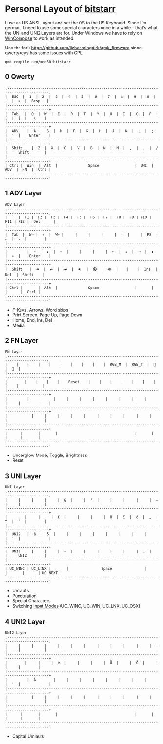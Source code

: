 # Personal Layout of [bitstarr](https://github.com/bitstarr)

I use an US ANSI Layout and set the OS to the US Keyboard. Since I'm german, I need to use some special characters once in a while - that's what the UNI and UNI2 Layers are for. Under Windows we have to rely on [WinCompose](https://github.com/samhocevar/wincompose) to work as intended.

Use the fork https://github.com/lizhenmingdirk/qmk_firmware since qwertykeys has some issues with GPL.

    qmk compile neo/neo60:bitstarr

## 0 Qwerty
```
,-----------------------------------------------------------------------------------------.
|  ESC  |  1  |  2  |  3  |  4  |  5  |  6  |  7  |  8  |  9  |  0  |  -  |  =  |  Bcsp   |
|-----------------------------------------------------------------------------------------+
|  Tab   |  Q  |  W  |  E  |  R  |  T  |  Y  |  U  |  I  |  O  |  P  |  [  |  ]  |   \    |
|-----------------------------------------------------------------------------------------+
|  ADV    |  A  |  S  |  D  |  F  |  G  |  H  |  J  |  K  |  L  |  ;  |  '  |    Enter    |
|-----------------------------------------------------------------------------------------+
|  Shift    |  Z  |  X  |  C  |  V  |  B  |  N  |  M  |  ,  |  .  |  /  |     Shift       |
|-----------------------------------------------------------------------------------------+
| Ctrl |  Win  |  Alt  |              Space                |  UNI  |  ADV  |  FN  |  Ctrl |
`-----------------------------------------------------------------------------------------'
```

## 1 ADV Layer
```
ADV Layer
,-----------------------------------------------------------------------------------------.
|  `  |  F1 |  F2 |  F3 |  F4 |  F5 |  F6 |  F7 |  F8 |  F9 | F10 | F11 | F12 |  Del      |
|-----------------------------------------------------------------------------------------+
|  Tab  |  W→ |  ↑  |  W← |     |     |     |     |  ↑  |     |  PS  |  ↖  |  ↘︎  |        |
|-----------------------------------------------------------------------------------------+
|         |  ←  |  ↓  |  →  |     |     |     |  ←  |  ↓  |  →  |  ⇞  |  ⇟  |    Enter    |
|-----------------------------------------------------------------------------------------+
|  Shift   |  ⏮  |  ⏯  |  ⏭  |  🔉  |  🔇  |  🔊  |    |    |  Ins  |  Del  |  Shift    |
|-----------------------------------------------------------------------------------------+
| Ctrl |       |  Alt  |              Space                |       |       |      |  Ctrl |
`-----------------------------------------------------------------------------------------'
```
* F-Keys, Arrows, Word skips
* Print Screen, Page Up, Page Down
* Home, End, Ins, Del
* Media

## 2 FN Layer
```
FN Layer
,-----------------------------------------------------------------------------------------.
|    |    |    |    |    |    |    |    |    |  RGB_M  |  RGB_T  |  🔅  |  🔆  |         |
|-----------------------------------------------------------------------------------------+
|        |    |    |    |    Reset    |    |    |    |    |    |    |    |    |           |
|-----------------------------------------------------------------------------------------+
|         |     |     |     |     |     |     |     |     |     |     |     |             |
|-----------------------------------------------------------------------------------------+
|           |     |     |     |     |     |     |     |     |     |     |                 |
|-----------------------------------------------------------------------------------------+
|      |       |       |                                   |       |       |      |       |
`-----------------------------------------------------------------------------------------'
```
* Underglow Mode, Toggle, Brightness
* Reset

## 3 UNI Layer
```
UNI Layer
,-----------------------------------------------------------------------------------------.
|     |     |     |     |  §  |     |  °  |     |     |     |     |  –  |     |           |
|-----------------------------------------------------------------------------------------+
|        |     |     |  €  |     |     |     |  ü  |  ï  |  ö  |  „  |  “  |  ”  |        |
|-----------------------------------------------------------------------------------------+
|  UNI2   |  ä  |  ß  |     |     |     |     |     |     |     |     |  ’  |             |
|-----------------------------------------------------------------------------------------+
|  UNI2     |     |     |  ×  |     |     |     |     |     |  …  |     |     UNI2        |
|-----------------------------------------------------------------------------------------+
| UC_WINC | UC_LINX |       |               Space               |       |       |      | UC_NEXT |
`-----------------------------------------------------------------------------------------'
```

* Umlauts
* Punctuation
* Special Characters
* Switching [Input Modes](https://beta.docs.qmk.fm/using-qmk/software-features/feature_unicode#2-input-modes-id-input-modes) (UC_WINC, UC_WIN, UC_LNX, UC_OSX)

## 4 UNI2 Layer
```
UNI2 Layer
,-----------------------------------------------------------------------------------------.
|     |     |     |     |     |     |     |     |     |     |     |  —  |     |           |
|-----------------------------------------------------------------------------------------+
|        |     |     |  é  |     |     |     |  Ü  |     |  Ö  |     |     |     |        |
|-----------------------------------------------------------------------------------------+
|         |  Ä  |     |     |     |     |     |     |     |     |     |  ’  |             |
|-----------------------------------------------------------------------------------------+
|           |     |     |     |     |     |     |     |     |     |     |                 |
|-----------------------------------------------------------------------------------------+
|      |       |       |                                   |       |       |      |       |
`-----------------------------------------------------------------------------------------'
```

* Capital Umlauts